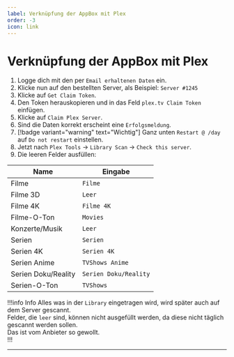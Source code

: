 ```yaml
---
label: Verknüpfung der AppBox mit Plex
order: -3
icon: link
---
```


# Verknüpfung der AppBox mit Plex

1. Logge dich mit den per `Email erhaltenen Daten` ein.
2. Klicke nun auf den bestellten Server, als Beispiel: `Server #1245`
3. Klicke auf `Get Claim Token`.
4. Den Token herauskopieren und in das Feld `plex.tv Claim Token` einfügen.
5. Klicke auf `Claim Plex Server`.
6. Sind die Daten korrekt erscheint eine `Erfolgsmeldung`.
7. [!badge variant="warning" text="Wichtig"] Ganz unten `Restart @ /day` auf `Do not restart` einstellen.
8. Jetzt nach `Plex Tools` -> `Library Scan` -> `Check this server`.
9. Die leeren Felder ausfüllen:

| Name                | Eingabe               |
| ------------------- | --------------------- |
| Filme               | `Filme`               |
| Filme 3D            | `Leer`                |
| Filme 4K            | `Filme 4K`            |
| Filme-O-Ton         | `Movies`              |
| Konzerte/Musik      | `Leer`                |
| Serien              | `Serien`              |
| Serien 4K           | `Serien 4K`           |
| Serien Anime        | `TVShows Anime`       |
| Serien Doku/Reality | `Serien Doku/Reality` |
| Serien-O-Ton        | `TVShows`             |

!!!info Info
Alles was in der `Library` eingetragen wird, wird später auch auf dem Server gescannt.<br/>
Felder, die `leer` sind, können nicht ausgefüllt werden, da diese nicht täglich gescannt werden sollen.<br/>
Das ist vom Anbieter so gewollt.<br/>
!!!

---
